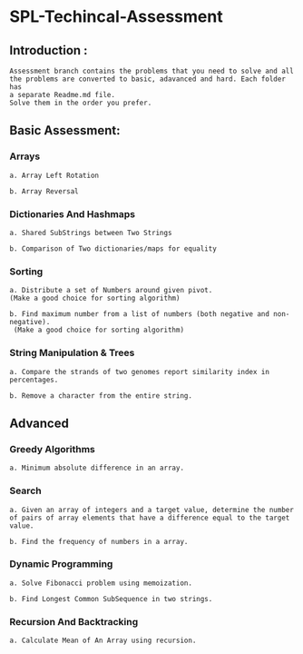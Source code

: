 # SPL-Techincal-Assessment

## Introduction :

    Assessment branch contains the problems that you need to solve and all
    the problems are converted to basic, adavanced and hard. Each folder has 
    a separate Readme.md file.
    Solve them in the order you prefer.

## Basic Assessment:

### Arrays

    a. Array Left Rotation

    b. Array Reversal

### Dictionaries And Hashmaps

    a. Shared SubStrings between Two Strings 

    b. Comparison of Two dictionaries/maps for equality

### Sorting

    a. Distribute a set of Numbers around given pivot. 
    (Make a good choice for sorting algorithm)

    b. Find maximum number from a list of numbers (both negative and non-negative).
     (Make a good choice for sorting algorithm)

### String Manipulation & Trees

    a. Compare the strands of two genomes report similarity index in percentages.

    b. Remove a character from the entire string.


## Advanced

### Greedy Algorithms

    a. Minimum absolute difference in an array.

### Search 

    a. Given an array of integers and a target value, determine the number of pairs of array elements that have a difference equal to the target value.

    b. Find the frequency of numbers in a array.

### Dynamic Programming

    a. Solve Fibonacci problem using memoization.

    b. Find Longest Common SubSequence in two strings.

### Recursion And Backtracking

    a. Calculate Mean of An Array using recursion.